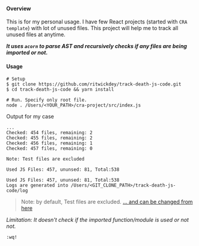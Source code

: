 #### Overview
This is for my personal usage. I have few React projects (started with `CRA template`) with lot of unused files. This project will help me to track all unused files at anytime.

_**It uses `acorn` to parse AST and recursively checks if any files are being imported or not.**_

#### Usage
```
# Setup
$ git clone https://github.com/ritwickdey/track-death-js-code.git
$ cd track-death-js-code && yarn install

# Run. Specify only root file.
node . /Users/<YOUR_PATH>/cra-project/src/index.js  
```

Output for my case

```
...
Checked: 454 files, remaining: 2
Checked: 455 files, remaining: 2
Checked: 456 files, remaining: 1
Checked: 457 files, remaining: 0

Note: Test files are excluded

Used JS Files: 457, ununsed: 81, Total:538

Used JS Files: 457, ununsed: 81, Total:538
Logs are generated into /Users/<GIT_CLONE_PATH>/track-death-js-code/log
```


> Note: by default, Test files are excluded. [... and can be changed from here](./index.js#L8)

_Limitation: It doesn't check if the imported function/module is used or not not._

`:wq!`